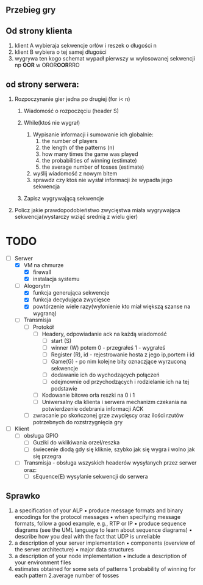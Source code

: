 

## Przebieg gry

## Od strony klienta

1. klient A  wybieraja sekwencje orłów i reszek o długości n
2. klient B wybiera o tej samej długości
3. wygrywa ten kogo schemat wypadł pierwszy w wylosowanej sekwencji np **OOR** w OROR**OOR**RRO

## od strony serwera:

1. Rozpoczynanie gier jedna po drugiej (for i< n)

   1. Wiadomość o rozpoczęciu (header S)

   1. While(ktoś nie wygrał)
      1. Wypisanie informacji i sumowanie ich globalnie:
         1. the number of players
         2. the length of the patterns (n)
         3. how many times the game was played
         4. the probabilities of winning (estimate)
         5. the average number of tosses (estimate)
      2. wyślij wiadomość z nowym bitem
      3. sprawdz czy ktoś nie wysłał informacji że wypadła jego sekwencja

   3. Zapisz wygrywającą sekwencje

3. Policz jakie prawdopodobieństwo zwycięstwa miała wygrywająca sekwencja(wystarczy wziąć  srednią z wielu gier)





# TODO

- [ ] Serwer
  - [x] VM na chmurze
    - [x] firewall
    - [x] instalacja systemu
  - [ ] Alogorytm
    - [x] funkcja generująca sekwencje
    - [x] funkcja decydująca zwycięsce
    - [x] powtórzenie wiele razy(wyłonienie kto miał większą szanse na wygraną)
  - [ ] Transmisja
    - [ ] Protokół
      - [ ] Headery, odpowiadanie ack na każdą wiadomość
        - [ ] start (S)
        - [ ] winner (W)  potem 0 - przegrałeś 1 - wygrałeś
        - [ ] Register (R), id - rejestrowanie hosta z jego ip,portem i id
        - [ ] Game(G) - po nim kolejne bity oznaczjące wyrzuconą sekwencje
        - [ ] dodawanie ich do wychodzących połączeń
        - [ ] odejmownie od przychodzących i rodzielanie ich na tej podstawie
      - [ ] Kodowanie bitowe orła reszki na 0 i 1
      - [ ] Uniwersalny dla klienta i serwera mechanizm czekania na potwierdzenie odebrania informacji ACK
    - [ ] zwracanie po skończonej grze zwycięscy oraz ilości rzutów potrzebnych do rozstrzygnięcia gry
- [ ] Klient
  - [ ] obsługa GPIO
    - [ ] Guziki do wklikiwania orzeł/reszka
    - [ ] świecenie diodą gdy się kliknie, szybko jak się wygra i wolno jak się przegra
  - [ ] Transmisja - obsługa wszyskich headerów wysyłanych przez serwer oraz:
    - [ ] sEquence(E) wysyłanie sekwencji do serwera

## Sprawko

1. a specification of your ALP
▪ produce message formats and binary encodings for the protocol messages
• when specifying message formats, follow a good example, e.g., RTP or IP
▪ produce sequence diagrams (see the UML language to learn about sequence diagrams)
▪ describe how you deal with the fact that UDP is unreliable
2. a description of your server implementation
▪ components (overview of the server architecture)
▪ major data structures
3. a description of your node implementation
▪ include a description of your environment files
4. estimates obtained for some sets of patterns
1.probability of winning for each pattern
2.average number of tosses
